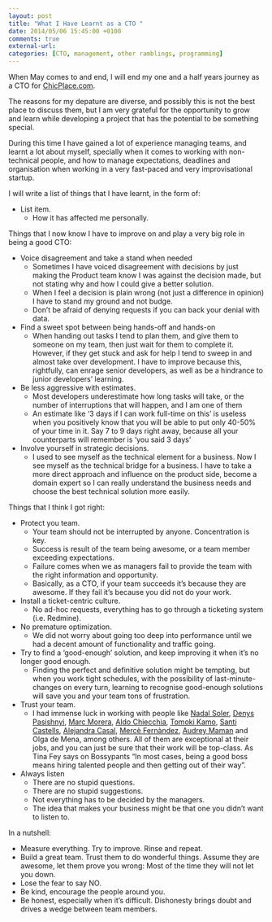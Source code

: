 ```yaml
---
layout: post
title: "What I Have Learnt as a CTO "
date: 2014/05/06 15:45:00 +0100
comments: true
external-url:
categories: [CTO, management, other ramblings, programming]
---
```


When May comes to and end, I will end my one and a half years journey as
a CTO for [ChicPlace.com](http://www.chicplace.com).

The reasons for my depature are diverse, and possibly this is not the
best place to discuss them, but I am very grateful for the opportunity
to grow and learn while developing a project that has the potential to
be something special.

During this time I have gained a lot of experience managing teams, and
learnt a lot about myself, specially when it comes to working with
non-technical people, and how to manage expectations, deadlines and
organisation when working in a very fast-paced and very improvisational
startup.

I will write a list of things that I have learnt, in the form of:

-   List item.
    -   How it has affected me personally.

<!-- more -->

Things that I now know I have to improve on and play a very big role in
being a good CTO:

-   Voice disagreement and take a stand when needed
    -   Sometimes I have voiced disagreement with decisions by just
        making the Product team know I was against the decision made,
        but not stating why and how I could give a better solution.
    -   When I feel a decision is plain wrong (not just a difference in
        opinion) I have to stand my ground and not budge.
    -   Don’t be afraid of denying requests if you can back your denial
        with data.
-   Find a sweet spot between being hands-off and hands-on
    -   When handing out tasks I tend to plan them, and give them to
        someone on my team, then just wait for them to complete it.
        However, if they get stuck and ask for help I tend to sweep in
        and almost take over development. I have to improve because
        this, rightfully, can enrage senior developers, as well as be a
        hindrance to junior developers’ learning.
-   Be less aggressive with estimates.
    -   Most developers underestimate how long tasks will take, or the
        number of interruptions that will happen, and I am one of them
    -   An estimate like ‘3 days if I can work full-time on this’ is
        useless when you positively know that you will be able to put
        only 40-50% of your time in it. Say 7 to 9 days right away,
        because all your counterparts will remember is ‘you said 3 days’
-   Involve yourself in strategic decisions.
    -   I used to see myself as the technical element for a business.
        Now I see myself as the technical bridge for a business. I have
        to take a more direct approach and influence on the product
        side, become a domain expert so I can really understand the
        business needs and choose the best technical solution more
        easily.

Things that I think I got right:

-   Protect you team.
    -   Your team should not be interrupted by anyone. Concentration is
        key.
    -   Success is result of the team being awesome, or a team member
        exceeding expectations.
    -   Failure comes when we as managers fail to provide the team with
        the right information and opportunity.
    -   Basically, as a CTO, if your team succeeds it’s because they are
        awesome. If they fail it’s because you did not do your work.
-   Install a ticket-centric culture.
    -   No ad-hoc requests, everything has to go through a ticketing
        system (i.e. Redmine).
-   No premature optimization.
    -   We did not worry about going too deep into performance until we
        had a decent amount of functionality and traffic going.
-   Try to find a ‘good-enough’ solution, and keep improving it when
    it’s no longer good enough.
    -   Finding the perfect and definitive solution might be tempting, but when you work tight schedules, with the possibility of last-minute-changes on every turn, learning to recognise good-enough solutions will save you and your team tons of frustration.
-   Trust your team.
    -   I had immense luck in working with people like [Nadal Soler](https://twitter.com/nadalsol), [Denys Pasishnyi](https://twitter.com/dpcat237), [Marc Morera](https://twitter.com/mmoreram), [Aldo Chiecchia](https://twitter.com/zimage), [Tomoki Kamo](http://es.linkedin.com/pub/tomoki-kamo-mora/17/692/584), [Santi Castells](https://twitter.com/SantiCastells), [Alejandra Casal](http://es.linkedin.com/pub/alejandra-casal-tarr%C3%A9/53/335/450), [Mercè Fernàndez](http://justlivingcool.wordpress.com/), [Audrey Maman](http://fr.linkedin.com/pub/audrey-maman/31/279/139) and Olga de Mena, among others. All of them are exceptional at their jobs, and you can just be sure that their work will be top-class. As Tina Fey says on Bossypants “In most cases, being a good boss means hiring talented people and then getting out of their way”.
-   Always listen
    -   There are no stupid questions.
    -   There are no stupid suggestions.
    -   Not everything has to be decided by the managers.
    -   The idea that makes your business might be that one you didn’t
        want to listen to.

In a nutshell:

-   Measure everything. Try to improve. Rinse and repeat.
-   Build a great team. Trust them to do wonderful things. Assume they
    are awesome, let them prove you wrong: Most of the time they will
    not let you down.
-   Lose the fear to say NO.
-   Be kind, encourage the people around you.
-   Be honest, especially when it’s difficult. Dishonesty brings doubt
    and drives a wedge between team members.
